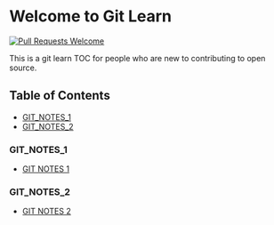 # Welcome to Git Learn   

[![Pull Requests Welcome](https://img.shields.io/badge/PRs-welcome-brightgreen.svg?style=flat)](http://makeapullrequest.com)  

This is a git learn TOC for people who are new to contributing to open source. 

## Table of Contents  
- [GIT_NOTES_1](#git-notes-1)
- [GIT_NOTES_2](#git-notes-2)  
### GIT_NOTES_1  
- [GIT NOTES 1](https://magicansk.github.io/LEARN_Git/GIT_NOTES_1)  
### GIT_NOTES_2  
- [GIT NOTES 2](https://magicansk.github.io/LEARN_Git/GIT_NOTES_2)  


